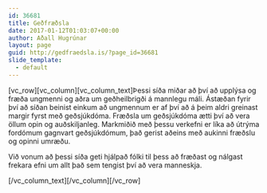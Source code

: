 ```yaml
---
id: 36681
title: Geðfræðsla
date: 2017-01-12T01:03:07+00:00
author: Aðall Hugrúnar
layout: page
guid: http://gedfraedsla.is/?page_id=36681
slide_template:
  - default
---
```

\[vc\_row\]\[vc\_column\][vc\_column\_text]Þessi síða miðar að því að upplýsa og fræða ungmenni og aðra um geðheilbrigði á mannlegu máli. Ástæðan fyrir því að síðan beinist einkum að ungmennum er af því að á þeim aldri greinast margir fyrst með geðsjúkdóma. Fræðsla um geðsjúkdóma ætti því að vera öllum opin og auðskiljanleg. Markmiðið með þessu verkefni er líka að útrýma fordómum gagnvart geðsjúkdómum, það gerist aðeins með aukinni fræðslu og opinni umræðu.

Við vonum að þessi síða geti hjálpað fólki til þess að fræðast og nálgast frekara efni um allt það sem tengist því að vera manneskja.

\[/vc\_column\_text\]\[/vc\_column\][/vc\_row]